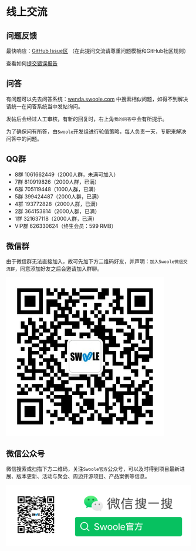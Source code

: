 # 线上交流

## 问题反馈

最快响应：[GitHub Issue区](https://github.com/swoole/swoole-src/issues/) （在此提问交流请尊重问题模板和GitHub社区规则）

查看如何[提交错误报告](//wiki.swoole.com/#/other/issue)

## 问答

有问题可以先去问答系统：[wenda.swoole.com](//wenda.swoole.com) 中搜索相似问题，如得不到解决请统一在问答系统当中发帖询问。

发帖后会经过人工审核，有新的回复时，右上角`我的问答`中会有所提示。

为了确保问有所答，由`Swoole`开发组进行轮值策略，每人负责一天，专职来解决问答中的问题。

## QQ群

* 8群 1061662449（2000人群，未满可加入）
* 7群 810919826（2000人群，已满）
* 6群 705119448（1000人群，已满）
* 5群 399424487（2000人群，已满）
* 4群 193772828（2000人群，已满）
* 2群 364153814（2000人群，已满）
* 1群 321637118（2000人群，已满）
* VIP群 626330624（终生会员：599 RMB）

## 微信群

由于微信群无法直接加入，故可先加下方二维码好友，并声明：`加入Swoole微信交流群`，同意添加好友之后会邀请加入群聊。

![微信客服](../_images/wechat/kefu.png ':size=200')

## 微信公众号

微信搜索或扫描下方二维码，关注`Swoole官方`公众号，可以及时得到项目最新进展、版本更新、活动与聚会、周边开源项目、产品案例等信息。

![微信公众号](../_images/wechat/mp.png ':size=600x200')